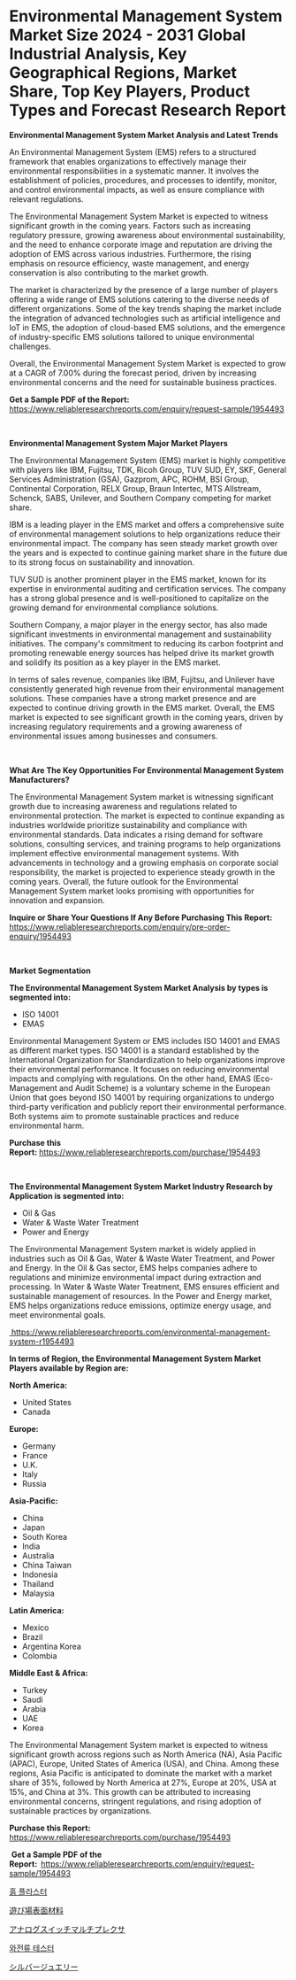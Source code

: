 <p><h1>Environmental Management System Market Size 2024 - 2031 Global Industrial Analysis, Key Geographical Regions, Market Share, Top Key Players, Product Types and Forecast Research Report</h1></p><p><strong>Environmental Management System Market Analysis and Latest Trends</strong></p>
<p><p>An Environmental Management System (EMS) refers to a structured framework that enables organizations to effectively manage their environmental responsibilities in a systematic manner. It involves the establishment of policies, procedures, and processes to identify, monitor, and control environmental impacts, as well as ensure compliance with relevant regulations.</p><p>The Environmental Management System Market is expected to witness significant growth in the coming years. Factors such as increasing regulatory pressure, growing awareness about environmental sustainability, and the need to enhance corporate image and reputation are driving the adoption of EMS across various industries. Furthermore, the rising emphasis on resource efficiency, waste management, and energy conservation is also contributing to the market growth.</p><p>The market is characterized by the presence of a large number of players offering a wide range of EMS solutions catering to the diverse needs of different organizations. Some of the key trends shaping the market include the integration of advanced technologies such as artificial intelligence and IoT in EMS, the adoption of cloud-based EMS solutions, and the emergence of industry-specific EMS solutions tailored to unique environmental challenges.</p><p>Overall, the Environmental Management System Market is expected to grow at a CAGR of 7.00% during the forecast period, driven by increasing environmental concerns and the need for sustainable business practices.</p></p>
<p><strong>Get a Sample PDF of the Report:&nbsp;</strong> <a href="https://www.reliableresearchreports.com/enquiry/request-sample/1954493">https://www.reliableresearchreports.com/enquiry/request-sample/1954493</a></p>
<p>&nbsp;</p>
<p><strong>Environmental Management System Major Market Players</strong></p>
<p><p>The Environmental Management System (EMS) market is highly competitive with players like IBM, Fujitsu, TDK, Ricoh Group, TUV SUD, EY, SKF, General Services Administration (GSA), Gazprom, APC, ROHM, BSI Group, Continental Corporation, RELX Group, Braun Intertec, MTS Allstream, Schenck, SABS, Unilever, and Southern Company competing for market share.</p><p>IBM is a leading player in the EMS market and offers a comprehensive suite of environmental management solutions to help organizations reduce their environmental impact. The company has seen steady market growth over the years and is expected to continue gaining market share in the future due to its strong focus on sustainability and innovation.</p><p>TUV SUD is another prominent player in the EMS market, known for its expertise in environmental auditing and certification services. The company has a strong global presence and is well-positioned to capitalize on the growing demand for environmental compliance solutions.</p><p>Southern Company, a major player in the energy sector, has also made significant investments in environmental management and sustainability initiatives. The company's commitment to reducing its carbon footprint and promoting renewable energy sources has helped drive its market growth and solidify its position as a key player in the EMS market.</p><p>In terms of sales revenue, companies like IBM, Fujitsu, and Unilever have consistently generated high revenue from their environmental management solutions. These companies have a strong market presence and are expected to continue driving growth in the EMS market. Overall, the EMS market is expected to see significant growth in the coming years, driven by increasing regulatory requirements and a growing awareness of environmental issues among businesses and consumers.</p></p>
<p>&nbsp;</p>
<p><strong>What Are The Key Opportunities For Environmental Management System Manufacturers?</strong></p>
<p><p>The Environmental Management System market is witnessing significant growth due to increasing awareness and regulations related to environmental protection. The market is expected to continue expanding as industries worldwide prioritize sustainability and compliance with environmental standards. Data indicates a rising demand for software solutions, consulting services, and training programs to help organizations implement effective environmental management systems. With advancements in technology and a growing emphasis on corporate social responsibility, the market is projected to experience steady growth in the coming years. Overall, the future outlook for the Environmental Management System market looks promising with opportunities for innovation and expansion.</p></p>
<p><strong>Inquire or Share Your Questions If Any Before Purchasing This Report:</strong> <a href="https://www.reliableresearchreports.com/enquiry/pre-order-enquiry/1954493">https://www.reliableresearchreports.com/enquiry/pre-order-enquiry/1954493</a></p>
<p>&nbsp;</p>
<p><strong>Market Segmentation</strong></p>
<p><strong>The Environmental Management System Market Analysis by types is segmented into:</strong></p>
<p><ul><li>ISO 14001</li><li>EMAS</li></ul></p>
<p><p>Environmental Management System or EMS includes ISO 14001 and EMAS as different market types. ISO 14001 is a standard established by the International Organization for Standardization to help organizations improve their environmental performance. It focuses on reducing environmental impacts and complying with regulations. On the other hand, EMAS (Eco-Management and Audit Scheme) is a voluntary scheme in the European Union that goes beyond ISO 14001 by requiring organizations to undergo third-party verification and publicly report their environmental performance. Both systems aim to promote sustainable practices and reduce environmental harm.</p></p>
<p><strong>Purchase this Report:&nbsp;</strong><a href="https://www.reliableresearchreports.com/purchase/1954493">https://www.reliableresearchreports.com/purchase/1954493</a></p>
<p>&nbsp;</p>
<p><strong>The Environmental Management System Market Industry Research by Application is segmented into:</strong></p>
<p><ul><li>Oil & Gas</li><li>Water & Waste Water Treatment</li><li>Power and Energy</li></ul></p>
<p><p>The Environmental Management System market is widely applied in industries such as Oil & Gas, Water & Waste Water Treatment, and Power and Energy. In the Oil & Gas sector, EMS helps companies adhere to regulations and minimize environmental impact during extraction and processing. In Water & Waste Water Treatment, EMS ensures efficient and sustainable management of resources. In the Power and Energy market, EMS helps organizations reduce emissions, optimize energy usage, and meet environmental goals.</p></p>
<p><a href="https://www.reliableresearchreports.com/environmental-management-system-r1954493">&nbsp;https://www.reliableresearchreports.com/environmental-management-system-r1954493</a></p>
<p><strong>In terms of Region, the Environmental Management System Market Players available by Region are:</strong></p>
<p>
    <p> <strong> North America: </strong>
        <ul>
            <li>United States</li>
            <li>Canada</li>
        </ul>
        </p> 
    <p> <strong> Europe: </strong>
        <ul>
            <li>Germany</li>
            <li>France</li>
            <li>U.K.</li>
            <li>Italy</li>
            <li>Russia</li>
        </ul>
        </p> 
    <p> <strong> Asia-Pacific: </strong>
        <ul>
            <li>China</li>
            <li>Japan</li>
            <li>South Korea</li>
            <li>India</li>
            <li>Australia</li>
            <li>China Taiwan</li>
            <li>Indonesia</li>
            <li>Thailand</li>
            <li>Malaysia</li>
        </ul>
        </p> 
    <p> <strong> Latin America: </strong>
        <ul>
            <li>Mexico</li>
            <li>Brazil</li>
            <li>Argentina Korea</li>
            <li>Colombia</li>
        </ul>
        </p> 
    <p> <strong> Middle East & Africa: </strong>
        <ul>
            <li>Turkey</li>
            <li>Saudi</li>
            <li>Arabia</li>
            <li>UAE</li>
            <li>Korea</li>
        </ul>
    </p>
    </p>
<p><p>The Environmental Management System market is expected to witness significant growth across regions such as North America (NA), Asia Pacific (APAC), Europe, United States of America (USA), and China. Among these regions, Asia Pacific is anticipated to dominate the market with a market share of 35%, followed by North America at 27%, Europe at 20%, USA at 15%, and China at 3%. This growth can be attributed to increasing environmental concerns, stringent regulations, and rising adoption of sustainable practices by organizations.</p></p>
<p><strong>Purchase this Report: </strong><a href="https://www.reliableresearchreports.com/purchase/1954493">https://www.reliableresearchreports.com/purchase/1954493</a></p>
<p>&nbsp;<strong>Get a Sample PDF of the Report:&nbsp;&nbsp;</strong><a href="https://www.reliableresearchreports.com/enquiry/request-sample/1954493">https://www.reliableresearchreports.com/enquiry/request-sample/1954493</a></p>
<p><strong></strong></p>
<p><p><a href="https://medium.com/@karenburke2009/%ED%9D%99%EC%9C%BC%EB%A1%9C-%EB%A7%8C%EB%93%A0-%EC%84%9D%EA%B3%A0-%EC%8B%9C%EC%9E%A5-%EC%84%B1%EA%B3%B5%EC%A0%81%EC%9D%B8-%EB%B9%84%EC%A6%88%EB%8B%88%EC%8A%A4-%EC%A0%84%EB%9E%B5%EC%9D%84-%EC%9C%84%ED%95%9C-%EC%97%B4%EC%87%A0-2031%EB%85%84%EA%B9%8C%EC%A7%80-%EC%98%88%EC%B8%A1-cbf0ef0a89ed">흙 플라스터</a></p><p><a href="https://medium.com/@camilcosta76856/%E9%81%8A%E3%81%B3%E5%A0%B4%E3%81%AE%E8%A1%A8%E9%9D%A2%E6%9D%90%E6%96%99%E5%B8%82%E5%A0%B4%E3%81%AF-%E5%B8%82%E5%A0%B4%E3%82%B7%E3%82%A7%E3%82%A2-%E5%B8%82%E5%A0%B4%E3%83%88%E3%83%AC%E3%83%B3%E3%83%89-%E5%B8%82%E5%A0%B4%E6%88%90%E9%95%B7%E3%81%AB%E9%96%A2%E3%81%99%E3%82%8B%E6%83%85%E5%A0%B1%E3%82%92%E6%8F%90%E4%BE%9B%E3%81%97%E3%81%A6%E3%81%84%E3%81%BE%E3%81%99-c19e7a3bb39f">遊び場表面材料</a></p><p><a href="https://github.com/KaydenJohns1964/Market-Research-Report-List-1/blob/main/726973721481.md">アナログスイッチマルチプレクサ</a></p><p><a href="https://medium.com/@witoldadamczyk1904/%EC%97%90%EB%94%94-%EC%A0%84%EB%A5%98%ED%85%8C%EC%8A%A4%ED%84%B0-%EC%8B%9C%EC%9E%A5%EC%9D%80-%EC%8B%9C%EC%9E%A5-%EC%A0%90%EC%9C%A0%EC%9C%A8-%EC%8B%9C%EC%9E%A5-%EB%8F%99%ED%96%A5-%EB%B0%8F-%EC%8B%9C%EC%9E%A5-%EC%84%B1%EC%9E%A5%EC%97%90-%EB%8C%80%ED%95%9C-%EC%A0%95%EB%B3%B4%EB%A5%BC-%EC%A0%9C%EA%B3%B5%ED%95%A9%EB%8B%88%EB%8B%A4-0c5c7422b3d9">와전류 테스터</a></p><p><a href="https://github.com/marbadji/Market-Research-Report-List-1/blob/main/924490421480.md">シルバージュエリー</a></p></p>
